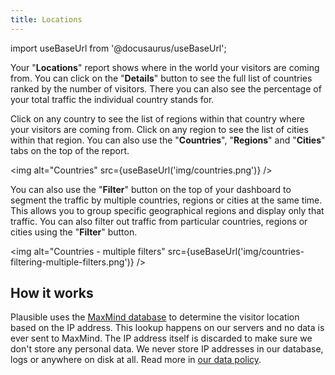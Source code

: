 ```yaml
---
title: Locations
---
```


import useBaseUrl from '@docusaurus/useBaseUrl';

Your "**Locations**" report shows where in the world your visitors are coming from. You can click on the "**Details**" button to see the full list of countries ranked by the number of visitors. There you can also see the percentage of your total traffic the individual country stands for.

Click on any country to see the list of regions within that country where your visitors are coming from. Click on any region to see the list of cities within that region. You can also use the "**Countries**", "**Regions**" and "**Cities**" tabs on the top of the report.

<img alt="Countries" src={useBaseUrl('img/countries.png')} />

You can also use the "**Filter**" button on the top of your dashboard to segment the traffic by multiple countries, regions or cities at the same time. This allows you to group specific geographical regions and display only that traffic. You can also filter out traffic from particular countries, regions or cities using the "**Filter**" button.

<img alt="Countries - multiple filters" src={useBaseUrl('img/countries-filtering-multiple-filters.png')} />

## How it works

Plausible uses the [MaxMind database](https://www.maxmind.com) to determine the visitor location based on the IP address. This lookup happens on our servers and no data is ever sent to MaxMind. The IP address itself is discarded to make sure we don't store any personal data. We never store IP addresses in our database, logs or anywhere on disk at all. Read more in [our data policy](https://plausible.io/data-policy).
